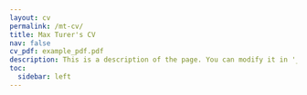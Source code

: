 ```yaml
---
layout: cv
permalink: /mt-cv/
title: Max Turer's CV
nav: false
cv_pdf: example_pdf.pdf
description: This is a description of the page. You can modify it in '_pages/mt-cv.md'. You can also change or remove the top pdf download button.
toc:
  sidebar: left
---
```

